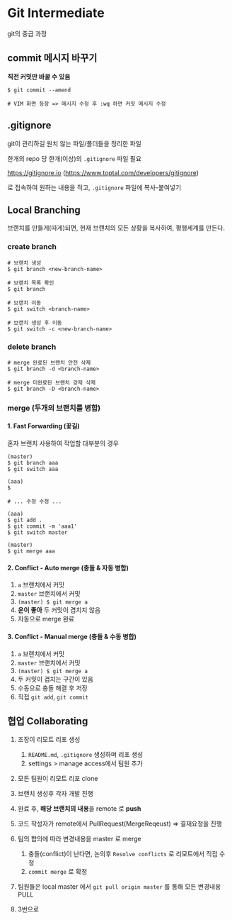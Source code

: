 # Git Intermediate

git의 중급 과정



## commit 메시지 바꾸기

**직전 커밋만 바꿀 수 있음**

```
$ git commit --amend

# VIM 화면 등장 => 메시지 수정 후 :wq 하면 커밋 메시지 수정
```





## .gitignore

git이 관리하길 원치 않는 파일/폴더들을 정리한 파일

한개의 repo 당 한개(이상)의 `.gitignore` 파일 필요

https://gitignore.io (https://www.toptal.com/developers/gitignore)

로 접속하여 원하는 내용을 적고, `.gitignore` 파일에 복사-붙여넣기



## Local Branching

브랜치를 만들게(따게)되면, 현재 브랜치의 모든 상황을 복사하여, 평행세계를 만든다.

### create branch

```
# 브랜치 생성
$ git branch <new-branch-name>

# 브랜치 목록 확인
$ git branch

# 브랜치 이동
$ git switch <branch-name>
```

```
# 브랜치 생성 후 이동
$ git switch -c <new-branch-name>
```





### delete branch

```
# merge 완료된 브랜치 안전 삭제
$ git branch -d <branch-name>

# merge 미완료된 브랜치 강제 삭제
$ git branch -D <branch-name>
```





### merge (두개의 브랜치를 병합)

#### 1. Fast Forwarding (꽃길)

혼자 브랜치 사용하여 작업할 대부분의 경우

```
(master)
$ git branch aaa
$ git switch aaa

(aaa)
$ 

# ... 수정 수정 ...

(aaa)
$ git add .
$ git commit -m 'aaa1'
$ git switch master

(master)
$ git merge aaa
```



#### 2. Conflict - Auto merge (충돌 & 자동 병합)

1. `a` 브랜치에서 커밋
2. `master` 브랜치에서 커밋
3. `(master) $ git merge a`
4. **운이 좋아** 두 커밋이 겹치지 않음
5. 자동으로 merge 완료



#### 3. Conflict - Manual merge (충돌 & 수동 병합)

1. `a` 브랜치에서 커밋
2. `master` 브랜치에서 커밋
3. `(master) $ git merge a`
4. 두 커밋이 겹치는 구간이 있음
5. 수동으로 충돌 해결 후 저장
6. 직접 `git add`, `git commit`



## 협업 Collaborating

1. 조장이 리모트 리포 생성

   1. `README.md`, `.gitignore` 생성하며 리포 생성
   2. settings > manage access에서 팀원 추가

2. 모든 팀원이 리모트 리포 clone

3. 브랜치 생성후 각자 개발 진행

4. 완료 후, **해당 브랜치의 내용**을 remote 로 **push**

5. 코드 작성자가 remote에서 PullRequest(MergeReqeust) => 결재요청을 진행

6. 팀의 합의에 따라 변경내용을 master 로 merge

   1. 충돌(conflict)이 난다면, 논의후 `Resolve conflicts` 로 리모트에서 직접 수정
   2. `commit merge` 로 확정

7. 팀원들은 local master 에서 `git pull origin master` 를 통해 모든 변경내용 PULL

8. 3번으로 

   

































